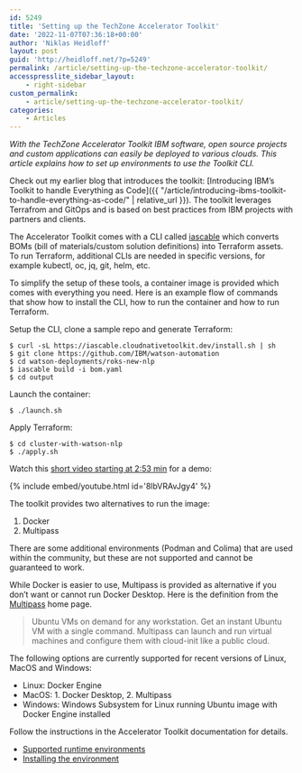 ```yaml
---
id: 5249
title: 'Setting up the TechZone Accelerator Toolkit'
date: '2022-11-07T07:36:18+00:00'
author: 'Niklas Heidloff'
layout: post
guid: 'http://heidloff.net/?p=5249'
permalink: /article/setting-up-the-techzone-accelerator-toolkit/
accesspresslite_sidebar_layout:
    - right-sidebar
custom_permalink:
    - article/setting-up-the-techzone-accelerator-toolkit/
categories:
    - Articles
---
```


*With the TechZone Accelerator Toolkit IBM software, open source projects and custom applications can easily be deployed to various clouds. This article explains how to set up environments to use the Toolkit CLI.*

Check out my earlier blog that introduces the toolkit: [Introducing IBM’s Toolkit to handle Everything as Code]({{ "/article/introducing-ibms-toolkit-to-handle-everything-as-code/" | relative_url }}). The toolkit leverages Terrafrom and GitOps and is based on best practices from IBM projects with partners and clients.

The Accelerator Toolkit comes with a CLI called [iascable](https://github.com/cloud-native-toolkit/iascable) which converts BOMs (bill of materials/custom solution definitions) into Terraform assets. To run Terraform, additional CLIs are needed in specific versions, for example kubectl, oc, jq, git, helm, etc.

To simplify the setup of these tools, a container image is provided which comes with everything you need. Here is an example flow of commands that show how to install the CLI, how to run the container and how to run Terraform.

Setup the CLI, clone a sample repo and generate Terraform:

```
$ curl -sL https://iascable.cloudnativetoolkit.dev/install.sh | sh
$ git clone https://github.com/IBM/watson-automation
$ cd watson-deployments/roks-new-nlp 
$ iascable build -i bom.yaml
$ cd output
```

Launch the container:

```
$ ./launch.sh
```

Apply Terraform:

```
$ cd cluster-with-watson-nlp
$ ./apply.sh
```

Watch this [short video starting at 2:53 min](https://youtu.be/8lbVRAvJgy4?t=173) for a demo:

{% include embed/youtube.html id='8lbVRAvJgy4' %}

The toolkit provides two alternatives to run the image:

1. Docker
2. Multipass

There are some additional environments (Podman and Colima) that are used within the community, but these are not supported and cannot be guaranteed to work.

While Docker is easier to use, Multipass is provided as alternative if you don’t want or cannot run Docker Desktop. Here is the definition from the [Multipass](https://multipass.run/) home page.

> Ubuntu VMs on demand for any workstation. Get an instant Ubuntu VM with a single command. Multipass can launch and run virtual machines and configure them with cloud-init like a public cloud.

The following options are currently supported for recent versions of Linux, MacOS and Windows:

- Linux: Docker Engine
- MacOS: 1. Docker Desktop, 2. Multipass
- Windows: Windows Subsystem for Linux running Ubuntu image with Docker Engine installed

Follow the instructions in the Accelerator Toolkit documentation for details.

- [Supported runtime environments](https://operate.cloudnativetoolkit.dev/getting-started/setup/#supported-runtime-environments)
- [Installing the environment](https://operate.cloudnativetoolkit.dev/tutorials/1-setup/#installing-the-environment)